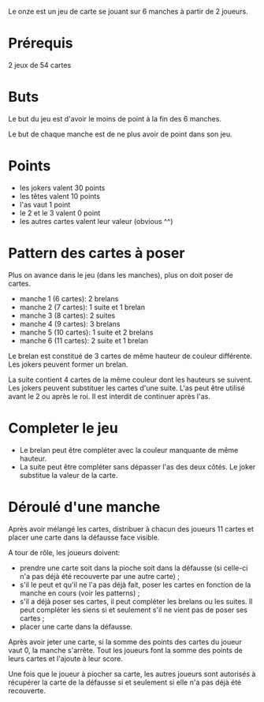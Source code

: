 Le onze est un jeu de carte se jouant sur 6 manches à partir de 2 joueurs.

# Prérequis
2 jeux de 54 cartes

# Buts
Le but du jeu est d'avoir le moins de point à la fin des 6 manches.

Le but de chaque manche est de ne plus avoir de point dans son jeu.

# Points
- les jokers valent 30 points
- les têtes valent 10 points
- l'as vaut 1 point
- le 2 et le 3 valent 0 point
- les autres cartes valent leur valeur (obvious ^^)

# Pattern des cartes à poser
Plus on avance dans le jeu (dans les manches), plus on doit poser de cartes.

- manche 1 (6 cartes): 2 brelans
- manche 2 (7 cartes): 1 suite et 1 brelan
- manche 3 (8 cartes): 2 suites
- manche 4 (9 cartes): 3 brelans
- manche 5 (10 cartes): 1 suite et 2 brelans
- manche 6 (11 cartes): 2 suite et 1 brelan

Le brelan est constitué de 3 cartes de même hauteur de couleur différente. Les jokers peuvent former un brelan.

La suite contient 4 cartes de la même couleur dont les hauteurs se suivent. Les jokers peuvent substituer les cartes d'une suite. L'as peut être utilisé avant le 2 ou après le roi. Il est interdit de continuer après l'as.

# Completer le jeu
- Le brelan peut être compléter avec la couleur manquante de même hauteur.
- La suite peut être compléter sans dépasser l'as des deux côtés. Le joker substitue la valeur de la carte.

# Déroulé d'une manche
Après avoir mélangé les cartes, distribuer à chacun des joueurs 11 cartes et placer une carte dans la défausse face visible.

A tour de rôle, les joueurs doivent:
- prendre une carte soit dans la pioche soit dans la défausse (si celle-ci n'a pas déjà été recouverte par une autre carte) ;
- s'il le peut et qu'il ne l'a pas déjà fait, poser les cartes en fonction de la manche en cours (voir les patterns) ;
- s'il a déjà poser ses cartes, il peut compléter les brelans ou les suites. Il peut compléter les siens si et seulement s'il ne vient pas de poser ses cartes ;
- placer une carte dans la défausse.

Après avoir jeter une carte, si la somme des points des cartes du joueur vaut 0, la manche s'arrête. Tout les joueurs font la somme des points de leurs cartes et l'ajoute à leur score.

Une fois que le joueur à piocher sa carte, les autres joueurs sont autorisés à récupérer la carte de la défausse si et seulement si elle n'a pas déjà été recouverte.
